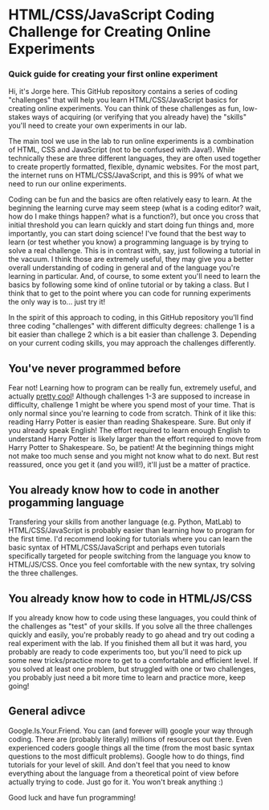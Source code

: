 # HTML/CSS/JavaScript Coding Challenge for Creating Online Experiments
### Quick guide for creating your first online experiment 

Hi, it's Jorge here. This GitHub repository contains a series of coding "challenges" that will help you learn HTML/CSS/JavaScript basics for creating online experiments. You can think of these challenges as fun, low-stakes ways of acquiring (or verifying that you already have) the "skills" you'll need to create your own experiments in our lab. 

The main tool we use in the lab to run online experiments is a combination of HTML, CSS and JavaScript (not to be confused with Java!). While technically these are three different languages, they are often used together to create propertly formatted, flexible, dynamic websites. For the most part, the internet runs on HTML/CSS/JavaScript, and this is 99% of what we need to run our online experiments. 

Coding can be fun and the basics are often relatively easy to learn. At the beginning the learning curve may seem steep (what is a coding editor? wait, how do I make things happen? what is a function?), but once you cross that initial threshold you can learn quickly and start doing fun things and, more importantly, you can start doing science! I've found that the best way to learn (or test whether you know) a programming language is by trying to solve a real challenge. This is in contrast with, say, just following a tutorial in the vacuum. I think those are extremely useful, they may give you a better overall understanding of coding in general and of the language you're learning in particular. And, of course, to some extent you'll need to learn the basics by following some kind of online tutorial or by taking a class. But I think that to get to the point where you can code for running experiments the only way is to... just try it!

In the spirit of this approach to coding, in this GitHub repository you'll find three coding "challenges" with different difficulty degrees: challenge 1 is a bit easier than challege 2 which is a bit easier than challenge 3. Depending on your current coding skills, you may approach the challenges differently.


## You've never programmed before

Fear not! Learning how to program can be really fun, extremely useful, and actually [pretty cool](https://twitter.com/frankefoster/status/1443982309443600384)! Although challenges 1-3 are supposed to increase in difficulty, challenge 1 might be where you spend most of your time. That is only normal since you're learning to code from scratch. Think of it like this: reading Harry Potter is easier than reading Shakespeare. Sure. But only if you already speak English! The effort required to learn enough English to understand Harry Potter is likely larger than the effort required to move from Harry Potter to Shakespeare. So, be patient! At the beginning things might not make too much sense and you might not know what to do next. But rest reassured, once you get it (and you will!), it'll just be a matter of practice.

## You already know how to code in another progamming language

Transfering your skills from another language (e.g. Python, MatLab) to HTML/CSS/JavaScript is probably easier than learning how to program for the first time. I'd recommend looking for tutorials where you can learn the basic syntax of HTML/CSS/JavaScript and perhaps even tutorials specifically targeted for people switching from the language you know to HTML/JS/CSS. Once you feel comfortable with the new syntax, try solving the three challenges. 

## You already know how to code in HTML/JS/CSS 

If you already know how to code using these languages, you could think of the challenges as "test" of your skills. If you solve all the three challenges quickly and easily, you're probably ready to go ahead and try out coding a real experiment with the lab. If you finished them all but it was hard, you probably are ready to code experiments too, but you'll need to pick up some new tricks/practice more to get to a comfortable and efficient level. If you solved at least one problem, but struggled with one or two challenges, you probably just need a bit more time to learn and practice more, keep going!

## General adivce

Google.Is.Your.Friend. You can (and forever will) google your way through coding. There are (probably literally) millions of resources out there. Even experienced coders google things all the time (from the most basic syntax questions to the most difficult problems). Google how to do things, find tutorials for your level of skill. And don't feel that you need to know everything about the language from a theoretical point of view before actually trying to code. Just go for it. You won't break anything :)

Good luck and have fun programming!
